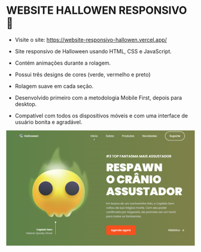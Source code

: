 # WEBSITE HALLOWEN RESPONSIVO 🎃

- Visite o site: https://website-responsivo-hallowen.vercel.app/

- Site responsivo de Halloween usando HTML, CSS e JavaScript.
- Contém animações durante a rolagem.
- Possui três designs de cores (verde, vermelho e preto)
- Rolagem suave em cada seção.
- Desenvolvido primeiro com a metodologia Mobile First, depois para desktop.
- Compatível com todos os dispositivos móveis e com uma interface de usuário bonita e agradável.


![halloween](/sitehallowenresponsivo.png)
